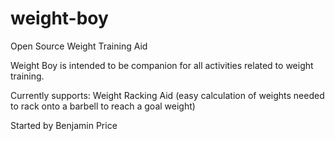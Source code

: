 # weight-boy
Open Source Weight Training Aid

Weight Boy is intended to be companion for all activities related to weight training.

Currently supports:
  Weight Racking Aid (easy calculation of weights needed to rack onto a barbell to reach a goal weight)


Started by Benjamin Price
